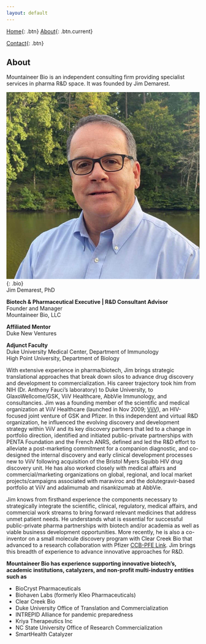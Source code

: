 ```yaml
---
layout: default 
---
```


[Home](index.html){: .btn}
[About](about.html){: .btn.current}
<!-- [Services](services.html){: .btn} -->
[Contact](contact.html){: .btn}

## About

Mountaineer Bio is an independent consulting firm providing specialist services in pharma R&D space. It was founded by Jim Demarest.

![jim demarest](assets/images/jim-demarest.jpg){: .bio}
<br>
Jim Demarest, PhD

**Biotech & Pharmaceutical Executive | R&D Consultant Advisor**
<br>
Founder and Manager
<br>
Mountaineer Bio, LLC

**Affiliated Mentor**
<br>
Duke New Ventures
<br>

**Adjunct Faculty**
<br>
Duke University Medical Center, Department of Immunology
<br>
High Point University, Department of Biology

With extensive experience in pharma/biotech, Jim brings strategic translational approaches that break down silos to advance drug discovery and development to commercialization. His career trajectory took him from NIH (Dr. Anthony Fauci’s laboratory) to Duke University, to GlaxoWellcome/GSK, ViiV Healthcare, AbbVie Immunology, and consultancies. Jim was a founding member of the scientific and medical organization at ViiV Healthcare (launched in Nov 2009; [ViiV](https://viivhealthcare.com/)), an HIV-focused joint venture of GSK and Pfizer. In this independent and virtual R&amp;D organization, he influenced the evolving discovery and development strategy
within ViiV and its key discovery partners that led to a change in portfolio direction, identified and initiated public-private partnerships with PENTA Foundation and the French ANRS, defined and led the R&amp;D effort to alleviate a post-marketing commitment for a companion diagnostic, and co-designed the internal discovery and early clinical development processes new to ViiV following acquisition of the Bristol Myers Squibb HIV drug discovery unit. He has also worked closely with medical affairs and commercial/marketing organizations on
global, regional, and local market projects/campaigns associated with maraviroc and the dolutegravir-based portfolio at ViiV and adalimumab and risankizumab at AbbVie.

Jim knows from firsthand experience the components necessary to strategically integrate the scientific, clinical, regulatory, medical affairs, and commercial work streams to bring forward relevant medicines that address unmet patient needs. He understands what is essential for successful public-private pharma partnerships with biotech and/or academia as well as viable business development opportunities. More recently, he is also a co-inventor on a small molecule discovery program with Clear Creek Bio that advanced to a research collaboration with Pfizer [CCB-PFE Link](https://www.pfizer.com/news/press-release/press-release-detail/pfizer-and-clear-creek-bio-collaborate-research-program). Jim brings this breadth of experience to advance innovative approaches for R&amp;D.

**Mountaineer Bio has experience supporting innovative biotech’s, academic
institutions, catalyzers, and non-profit multi-industry entities such as**

* BioCryst Pharmaceuticals
* Biohaven Labs (formerly Kleo Pharmaceuticals)
* Clear Creek Bio
* Duke University Office of Translation and Commercialization
* INTREPID Alliance for pandemic preparedness
* Kriya Therapeutics Inc
* NC State University Office of Research Commercialization
* SmartHealth Catalyzer


